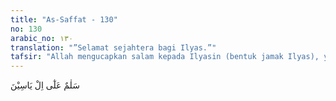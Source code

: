 ```yaml
---
title: "As-Saffat - 130"
no: 130
arabic_no: ١٣٠
translation: "”Selamat sejahtera bagi Ilyas.”"
tafsir: "Allah mengucapkan salam kepada Ilyasin (bentuk jamak Ilyas), yaitu Nabi Ilyas dan orang-orang yang menerima dan mendukung ajaran yang disampaikannya. Ucapan salam dari Allah adalah kepastian keselamatan dan kesejahteraan sepanjang masa dari Allah bagi Nabi Ilyas dan para pengikutnya di dunia dan di akhirat. \n\nImam Nafi' membaca Ø§Ù„ ÙŠØ§Ø³ÙŠÙ† dengan ali Yasin. seperti ali Muhammad, sedangkan Imam Hafsh membacanya Ilyasin. Kemudian ahli tafsir berbeda pendapat apakah Ø§Ù„ ÙŠØ§Ø³ÙŠÙ† maksudnya Ilyas atau keluarga Yasin.. Namun demikian, kebanyakan ulama berpendapat bahwa maksudnya adalah keluarga atau pengikutnya."
---
```


سَلٰمٌ عَلٰٓى اِلْ يَاسِيْنَ
